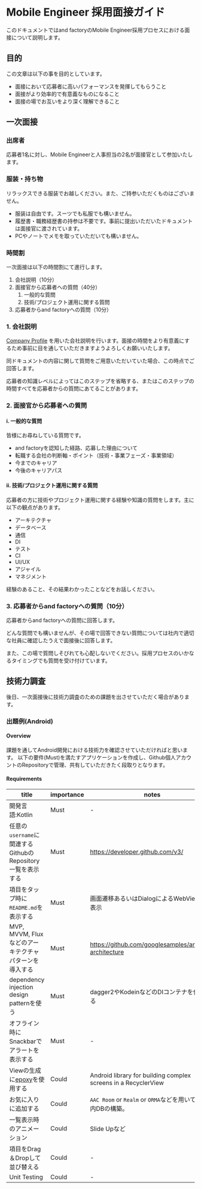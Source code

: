 # Mobile Engineer 採用面接ガイド

このドキュメントではand factoryのMobile Engineer採用プロセスにおける面接について説明します。

## 目的

この文章は以下の事を目的としています。

- 面接において応募者に高いパフォーマンスを発揮してもらうこと
- 面接がより効率的で有意義なものになること
- 面接の場でお互いをより深く理解できること

## 一次面接

### 出席者

応募者1名に対し、Mobile Engineerと人事担当の2名が面接官として参加いたします。

### 服装・持ち物

リラックスできる服装でお越しください。また、ご持参いただくものはございません。

- 服装は自由です。スーツでも私服でも構いません。
- 履歴書・職務経歴書の持参は不要です。事前に提出いただいたドキュメントは面接官に渡されています。
- PCやノートでメモを取っていただいても構いません。

### 時間割

一次面接は以下の時間割にて進行します。

1. 会社説明（10分）
2. 面接官から応募者への質問（40分）
   1. 一般的な質問
   2. 技術/プロジェクト運用に関する質問
3. 応募者からand factoryへの質問（10分）

### 1. 会社説明

[Company Profile](https://github.com/andfactory/handbook/blob/master/company-profile.md) を用いた会社説明を行います。面接の時間をより有意義にするため事前に目を通していただきますようよろしくお願いいたします。

同ドキュメントの内容に関して質問をご用意いただいていた場合、この時点でご回答します。

応募者の知識レベルによってはこのステップを省略する、またはこのステップの時間すべてを応募者からの質問にあてることがあります。

### 2. 面接官から応募者への質問

#### i. 一般的な質問

皆様にお尋ねしている質問です。

- and factoryを認知した経路、応募した理由について
- 転職する会社の判断軸・ポイント（技術・事業フェーズ・事業領域）
- 今までのキャリア
- 今後のキャリアパス

#### ii. 技術/プロジェクト運用に関する質問

応募者の方に技術やプロジェクト運用に関する経験や知識の質問をします。主に以下の観点があります。

- アーキテクチャ
- データベース
- 通信
- DI
- テスト
- CI
- UI/UX
- アジャイル
- マネジメント

経験のあること、その結果わかったことなどをお話しください。

### 3. 応募者からand factoryへの質問（10分）

応募者からand factoryへの質問に回答します。

どんな質問でも構いませんが、その場で回答できない質問については社内で適切な社員に確認したうえで面接後に回答します。

また、この場で質問しそびれても心配しないでください。採用プロセスのいかなるタイミングでも質問を受け付けています。

## 技術力調査

後日、一次面接後に技術力調査のための課題を出させていただく場合があります。

### 出題例(Android)
#### Overview

課題を通してAndroid開発における技術力を確認させていただければと思います。
以下の要件(Must)を満たすアプリケーションを作成し、Github個人アカウントのRepositoryで管理、共有していただきたく段取りとなります。

#### Requirements
| title | importance | notes |
| --- | --- | --- |
| 開発言語:Kotlin | Must | - |
| 任意の`username`に関連するGithubのRepository一覧を表示する | Must | https://developer.github.com/v3/ |
| 項目をタップ時に`README.md`を表示する | Must | 画面遷移あるいはDialogによるWebViewでの表示 |
| MVP, MVVM, Fluxなどのアーキテクチャパターンを導入する | Must | https://github.com/googlesamples/android-architecture |
| dependency injection design patternを使う | Must | dagger2やKodeinなどのDIコンテナを使用する |
| オフライン時にSnackbarでアラートを表示する | Must | - |
| Viewの生成に[epoxy](https://github.com/airbnb/epoxy)を使用する | Could | Android library for building complex screens in a RecyclerView |
| お気に入りに追加する | Could | `AAC Room` or `Realm` or `ORMA`などを用いてアプリ内DBの構築。 |
| 一覧表示時のアニメーション | Could | Slide Upなど |
| 項目をDrag＆Dropして並び替える | Could | - |
| Unit Testing | Could | - |
